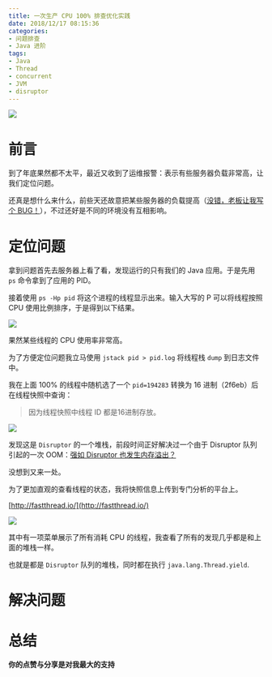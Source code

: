 ```yaml
---
title: 一次生产 CPU 100% 排查优化实践
date: 2018/12/17 08:15:36 
categories: 
- 问题排查
- Java 进阶
tags: 
- Java
- Thread
- concurrent
- JVM
- disruptor
---
```


![](https://ws3.sinaimg.cn/large/006tNbRwly1fy67gauqxyj31eg0u0gun.jpg)

# 前言

到了年底果然都不太平，最近又收到了运维报警：表示有些服务器负载非常高，让我们定位问题。

还真是想什么来什么，前些天还故意把某些服务器的负载提高（[没错，老板让我写个 BUG！](https://crossoverjie.top/2018/12/12/java-senior/java-memary-allocation/)），不过还好是不同的环境没有互相影响。

# 定位问题

拿到问题首先去服务器上看了看，发现运行的只有我们的 Java 应用。于是先用 `ps` 命令拿到了应用的 PID。

接着使用 `ps -Hp pid` 将这个进程的线程显示出来。输入大写的 P 可以将线程按照 CPU 使用比例排序，于是得到以下结果。

![](https://ws3.sinaimg.cn/large/006tNbRwly1fy7z1kg8s3j30s40ncn9w.jpg)

果然某些线程的 CPU 使用率非常高。


为了方便定位问题我立马使用 `jstack pid > pid.log` 将线程栈 `dump` 到日志文件中。

我在上面 100% 的线程中随机选了一个 `pid=194283` 转换为 16 进制（2f6eb）后在线程快照中查询：

> 因为线程快照中线程 ID 都是16进制存放。

![](https://ws1.sinaimg.cn/large/006tNbRwly1fy7z7vtcruj30q5056tar.jpg)

发现这是 `Disruptor` 的一个堆栈，前段时间正好解决过一个由于 Disruptor 队列引起的一次 OOM：[强如 Disruptor 也发生内存溢出？](https://crossoverjie.top/2018/08/29/java-senior/OOM-Disruptor/)

没想到又来一处。

为了更加直观的查看线程的状态，我将快照信息上传到专门分析的平台上。

[http://fastthread.io/](http://fastthread.io/)

![](https://ws2.sinaimg.cn/large/006tNbRwly1fy7zciqp2ij311q0q5jzl.jpg)

其中有一项菜单展示了所有消耗 CPU 的线程，我查看了所有的发现几乎都是和上面的堆栈一样。

也就是都是 `Disruptor` 队列的堆栈，同时都在执行 `java.lang.Thread.yield`.


# 解决问题

# 总结


**你的点赞与分享是对我最大的支持**